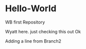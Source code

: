 # Hello-World
WB first Repository

Wyatt here. just checking this out
Ok

Adding a line from Branch2
